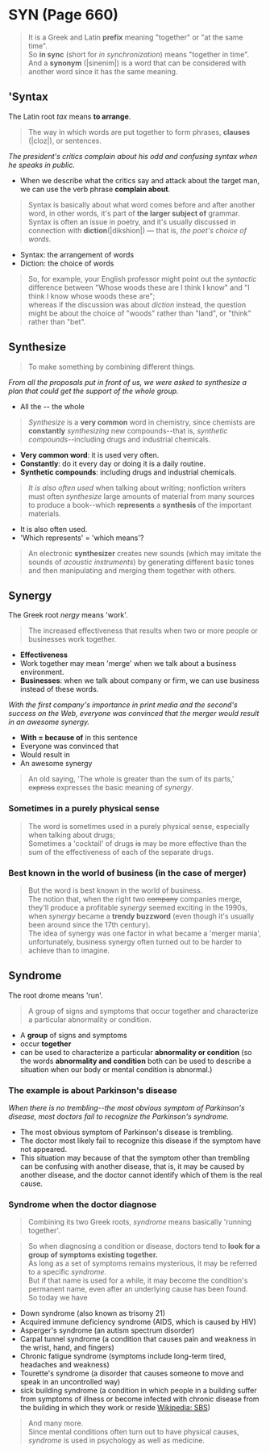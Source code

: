 # SYN (Page 660)

> It is a Greek and Latin **prefix** meaning "together" or "at the same time".  
> So **in sync** (short for *in synchronization*) means "together in time".  
> And a **synonym** (|sinenim|) is a word that can be considered with another word since it has the same meaning.

## 'Syntax

The Latin root *tax* means **to arrange**.

> The way in which words are put together to form phrases, **clauses** (|cloz|), or sentences.

*The president's critics complain about his odd and confusing syntax when he speaks in public.*  

- When we describe what the critics say and attack about the target man, we can use the verb phrase **complain about**.

> Syntax is basically about what word comes before and after another word, in other words, it's part of **the larger subject of** grammar.  
> Syntax is often an issue in poetry, and it's usually discussed in connection with **diction**(|dikshion|) — that is, *the poet's choice of words*.  

- Syntax: the arrangement of words
- Diction: the choice of words

> So, for example, your English professor might point out the *syntactic* difference between "Whose woods these are I think I know" and "I think I know whose woods these are";  
> whereas if the discussion was about *diction* instead, the question might be about the choice of "woods" rather than "land", or "think" rather than "bet".

## Synthesize

> To make something by combining different things.

*From all the proposals put in front of us, we were asked to synthesize a plan that could get the support of the whole group.*

- All the -- the whole

> *Synthesize* is a **very common** word in chemistry, since chemists are **constantly** *synthesizing* new compounds--that is, *synthetic compounds*--including drugs and industrial chemicals.

- **Very common word**: it is used very often.
- **Constantly**: do it every day or doing it is a daily routine.
- **Synthetic compounds**: including drugs and industrial chemicals.

> *It is also often used* when talking about writing; nonfiction writers must often *synthesize* large amounts of material from many sources to produce a book--which **represents** a **synthesis** of the important materials.

- It is also often used.
- 'Which represents' = 'which means'?

> An electronic **synthesizer** creates new sounds (which may imitate the sounds of *acoustic instruments*) by generating different basic tones and then manipulating and merging them together with others.

## Synergy

The Greek root *nergy* means 'work'.

> The increased effectiveness that results when two or more people or businesses work together.

- **Effectiveness**
- Work together may mean 'merge' when we talk about a business environment.
- **Businesses**: when we talk about company or firm, we can use business instead of these words.

*With the first company's importance in print media and the second's success on the Web, everyone was convinced that the merger would result in an awesome synergy.*

- **With = because of** in this sentence
- Everyone was convinced that
- Would result in
- An awesome synergy

> An old saying, 'The whole is greater than the sum of its parts,' ~~express~~ expresses the basic meaning of *synergy*.

### Sometimes in a purely physical sense

> The word is sometimes used in a purely physical sense, especially when talking about drugs;  
> Sometimes a 'cocktail' of drugs ~~is~~ may be more effective than the sum of the effectiveness of each of the separate drugs.


### Best known in the world of business (in the case of merger)

> But the word is best known in the world of business.  
> The notion that, when the right two ~~company~~ companies merge, they'll produce a profitable *synergy* seemed exciting in the 1990s, when *synergy* became a **trendy buzzword** (even though it's usually been around since the 17th century).  
> The idea of synergy was one factor in what became a 'merger mania', unfortunately, business synergy often turned out to be harder to achieve than to imagine.

## Syndrome

The root drome means 'run'.

> A group of signs and symptoms that occur together and characterize a particular abnormality or condition.

- A **group** of signs and symptoms
- occur **together**
- can be used to characterize a particular **abnormality or condition** (so the words **abnormality and condition** both can be used to describe a situation when our body or mental condition is abnormal.)

### The example is about Parkinson's disease

*When there is no trembling--the most obvious symptom of Parkinson's disease, most doctors fail to recognize the Parkinson's syndrome.*

- The most obvious symptom of Parkinson's disease is trembling.
- The doctor most likely fail to recognize this disease if the symptom have not appeared.
- This situation may because of that the symptom other than trembling can be confusing with another disease, that is, it may be caused by another disease, and the doctor cannot identify which of them is the real cause.

### Syndrome when the doctor diagnose

> Combining its two Greek roots, *syndrome* means basically 'running together'.  

> So when diagnosing a condition or disease, doctors tend to **look for a group of symptoms existing together.**  
> As long as a set of symptoms remains mysterious, it may be referred to a specific *syndrome*.  
> But if that name is used for a while, it may become the condition's permanent name, even after an underlying cause has been found.  
> So today we have

- Down syndrome (also known as trisomy 21)
- Acquired immune deficiency syndrome (AIDS, which is caused by HIV)
- Asperger's syndrome (an autism spectrum disorder)
- Carpal tunnel syndrome (a condition that causes pain and weakness in the wrist, hand, and fingers)
- Chronic fatigue syndrome (symptoms include long-term tired, headaches and weakness)
- Tourette's syndrome (a disorder that causes someone to move and speak in an uncontrolled way)
- sick building syndrome (a condition in which people in a building suffer from symptoms of illness or become infected with chronic disease from the building in which they work or reside [Wikipedia: SBS](https://en.wikipedia.org/wiki/Sick_building_syndrome))

> And many more.  
> Since mental conditions often turn out to have physical causes, *syndrome* is used in psychology as well as medicine.
